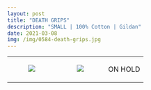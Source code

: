 ```yaml
---
layout: post
title: "DEATH GRIPS"
description: "SMALL | 100% Cotton | Gildan"
date: 2021-03-08
img: /img/0584-death-grips.jpg
---
```




<table style="width:100%;"><tr><td style="vertical-align:top;">
      <figure class="tmblr-full" data-orig-height="2048" data-orig-width="1365" data-orig-src="https://concertshirts.netlify.app/shirts/0584/0584-01.jpg"><img src="https://64.media.tumblr.com/8e65d7cb2d54d6d6a51d97249b4cf212/21e0847cedfb246b-81/s540x810/318958b70882c40212268664108867cb641c1d58.jpg" data-orig-height="2048" data-orig-width="1365" data-orig-src="https://concertshirts.netlify.app/shirts/0584/0584-01.jpg"/></figure></td>
    <td style="vertical-align:top;">
      <figure class="tmblr-full" data-orig-height="2048" data-orig-width="1365" data-orig-src="https://concertshirts.netlify.app/shirts/0584/0584-02.jpg"><img src="https://64.media.tumblr.com/a635344286eaaa85882f4ed971a22b34/21e0847cedfb246b-5c/s540x810/3695cbbe5a86d885d32b1430317b82c4df7ccee3.jpg" data-orig-height="2048" data-orig-width="1365" data-orig-src="https://concertshirts.netlify.app/shirts/0584/0584-02.jpg"/></figure></td><td class="sold-overlay"><p class="sold-text">ON HOLD</p></td>
  </tr></table>

